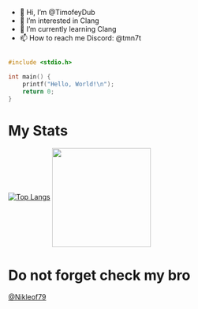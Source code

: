 - 👋 Hi, I’m @TimofeyDub
- 👀 I’m interested in Clang
- 🌱 I’m currently learning Clang
- 📫 How to reach me Discord: @tmn7t

```c

#include <stdio.h>

int main() {
    printf("Hello, World!\n");
    return 0;
}

```
<h1>My Stats</h1>


  [![Top Langs](https://github-readme-stats.vercel.app/api/top-langs/?username=TimofeyDub&layout=donut)](https://github.com/anuraghazra/github-readme-stats)
<a href="https://github.com/anuraghazra/github-readme-stats">
  <img height=200 align="center" src="https://github-readme-stats.vercel.app/api?username=TimofeyDub" />
</a>

<h1>Do not forget check my bro</h1>
<a href="https://github.com/Nikleof79">@Nikleof79</a>
